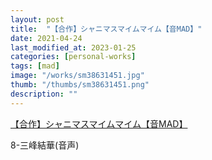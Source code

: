 ```yaml
---
layout: post
title:  "【合作】シャニマスマイムマイム【音MAD】"
date: 2021-04-24
last_modified_at: 2023-01-25
categories: [personal-works]
tags: [mad]
image: "/works/sm38631451.jpg"
thumb: "/thumbs/sm38631451.png"
description: ""
---
```


<script type="application/javascript" src="https://embed.nicovideo.jp/watch/sm38631451/script?w=640&h=360"></script><noscript><a href="https://www.nicovideo.jp/watch/sm38631451">【合作】シャニマスマイムマイム【音MAD】</a></noscript>

8-三峰結華(音声)